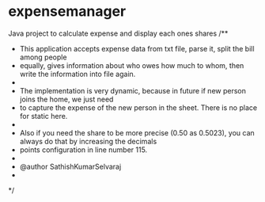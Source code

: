# expensemanager
Java project to calculate expense and display each ones shares
/**
 * This application accepts expense data from txt file, parse it, split the bill among people
 * equally, gives information about who owes how much to whom, then write the information into file again.
 * 
 * The implementation is very dynamic, because in future if new person joins the home, we just need 
 * to capture the expense of the new person in the sheet. There is no place for static here.
 * 
 * Also if you need the share to be more precise (0.50 as 0.5023), you can always do that by increasing the decimals 
 * points configuration in line number 115.  
 * 
 * @author SathishKumarSelvaraj
 *
 */
